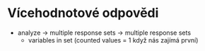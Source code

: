 # Vícehodnotové odpovědi
* analyze -> multiple response sets -> multiple response sets
    * variables in set (counted values = 1 když nás zajímá první)
    
